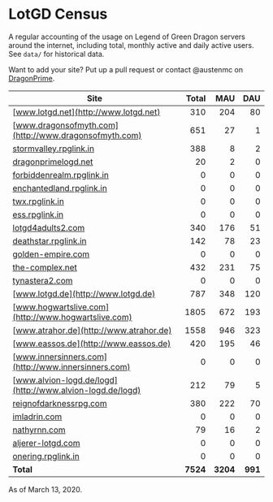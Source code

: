 # LotGD Census
A regular accounting of the usage on Legend of Green Dragon servers around the internet, including total, monthly active and daily active users. See `data/` for historical data.

Want to add your site? Put up a pull request or contact @austenmc on [DragonPrime](http://dragonprime.net).


Site | Total | MAU | DAU
--- | ---:| ---:| ---:
[www.lotgd.net](http://www.lotgd.net)|310|204|80
[www.dragonsofmyth.com](http://www.dragonsofmyth.com)|651|27|1
[stormvalley.rpglink.in](http://stormvalley.rpglink.in)|388|8|2
[dragonprimelogd.net](http://dragonprimelogd.net)|20|2|0
[forbiddenrealm.rpglink.in](http://forbiddenrealm.rpglink.in)|0|0|0
[enchantedland.rpglink.in](http://enchantedland.rpglink.in)|0|0|0
[twx.rpglink.in](http://twx.rpglink.in)|0|0|0
[ess.rpglink.in](http://ess.rpglink.in)|0|0|0
[lotgd4adults2.com](http://lotgd4adults2.com)|340|176|51
[deathstar.rpglink.in](http://deathstar.rpglink.in)|142|78|23
[golden-empire.com](http://golden-empire.com)|0|0|0
[the-complex.net](http://the-complex.net)|432|231|75
[tynastera2.com](http://tynastera2.com)|0|0|0
[www.lotgd.de](http://www.lotgd.de)|787|348|120
[www.hogwartslive.com](http://www.hogwartslive.com)|1805|672|193
[www.atrahor.de](http://www.atrahor.de)|1558|946|323
[www.eassos.de](http://www.eassos.de)|420|195|46
[www.innersinners.com](http://www.innersinners.com)|0|0|0
[www.alvion-logd.de/logd](http://www.alvion-logd.de/logd)|212|79|5
[reignofdarknessrpg.com](http://reignofdarknessrpg.com)|380|222|70
[imladrin.com](http://imladrin.com)|0|0|0
[nathyrnn.com](http://nathyrnn.com)|79|16|2
[aljerer-lotgd.com](http://aljerer-lotgd.com)|0|0|0
[onering.rpglink.in](http://onering.rpglink.in)|0|0|0
**Total**|**7524**|**3204**|**991**

As of March 13, 2020.
